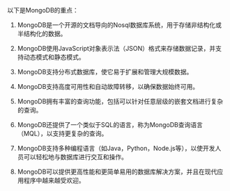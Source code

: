 

以下是MongoDB的重点：

1. MongoDB是一个开源的文档导向的Nosql数据库系统，用于存储非结构化或半结构化的数据。

2. MongoDB使用JavaScript对象表示法（JSON）格式来存储数据记录，并支持动态模式和静态模式。

3. MongoDB支持分布式数据库，使它易于扩展和管理大规模数据。

4. MongoDB支持高度可用性和自动故障转移，以确保数据始终可用。

5. MongoDB拥有丰富的查询功能，包括可以针对任意层级的嵌套文档进行复杂的查询。

6. MongoDB还提供了一个类似于SQL的语言，称为MongoDB查询语言（MQL），以支持更复杂的查询。

7. MongoDB支持多种编程语言（如Java，Python，Node.js等），以使开发人员可以轻松地与数据库进行交互和操作。

8. MongoDB可以提供更高性能和更简单易用的数据库解决方案，并且在现代应用程序中越来越受欢迎。